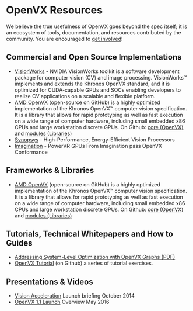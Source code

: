 # OpenVX Resources

We believe the true usefulness of OpenVX goes beyond the spec itself; it is an ecosystem of tools, documentation, and resources contributed by the community. You are encouraged to [get involved](https://github.com/KhronosGroup/Khronosdotorg)!

## Commercial and Open Source Implementations
* [VisionWorks](https://developer.nvidia.com/embedded/visionworks) - NVIDIA VisionWorks toolkit is a software development package for computer vision (CV) and image processing. VisionWorks™ implements and extends the Khronos OpenVX standard, and it is optimized for CUDA-capable GPUs and SOCs enabling developers to realize CV applications on a scalable and flexible platform.
* [AMD OpenVX](http://gpuopen.com/compute-product/amd-openvx/) (open-source on GitHub) is a highly optimized implementation of the Khronos OpenVX™ computer vision specification. It is a library that allows for rapid prototyping as well as fast execution on a wide range of computer hardware, including small embedded x86 CPUs and large workstation discrete GPUs. On Github: [core (OpenVX)](https://github.com/GPUOpen-ProfessionalCompute-Libraries/amdovx-core) and [modules (Libraries)](https://github.com/GPUOpen-ProfessionalCompute-Libraries/amdovx-modules)
* [Synopsys](https://www.synopsys.com/dw/ipdir.php?ds=ev52-ev54) - High-Performance, Energy-Efficient Vision Processors
* [Imagination](https://globenewswire.com/news-release/2016/01/06/799884/0/en/PowerVR-GPUs-From-Imagination-Pass-OpenVX-Conformance-With-Khronos.html) - PowerVR GPUs From Imagination pass OpenVX Conformance

## Frameworks & Libraries
* [AMD OpenVX](http://gpuopen.com/compute-product/amd-openvx/) (open-source on GitHub) is a highly optimized implementation of the Khronos OpenVX™ computer vision specification. It is a library that allows for rapid prototyping as well as fast execution on a wide range of computer hardware, including small embedded x86 CPUs and large workstation discrete GPUs. On Github: [core (OpenVX)](https://github.com/GPUOpen-ProfessionalCompute-Libraries/amdovx-core) and [modules (Libraries)](https://github.com/GPUOpen-ProfessionalCompute-Libraries/amdovx-modules)


## Tutorials, Technical Whitepapers and How to Guides
* [Addressing System-Level Optimization with OpenVX Graphs (PDF)](http://people.csail.mit.edu/kapu/papers/openvx_optimization_2014.pdf)
* [OpenVX Tutorial](https://github.com/rgiduthuri/openvx_tutorial) (on Github) a series of tutorial exercises.

## Presentations & Videos
* [Vision Acceleration](https://www.khronos.org/assets/uploads/developers/library/overview/OpenVX-Briefing-Oct14.pdf) Launch briefing October 2014
* [OpenVX 1.1 Launch](https://www.khronos.org/assets/uploads/developers/library/overview/openvx-overview.pdf) Overview May 2016
